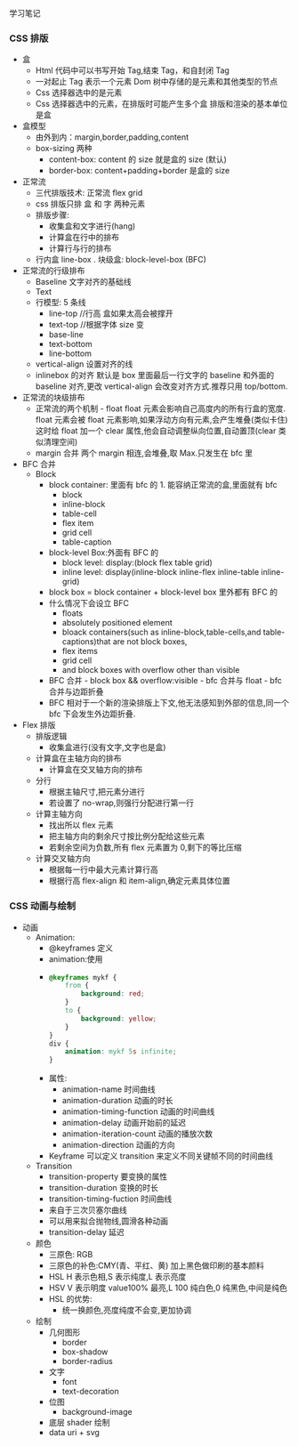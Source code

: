 学习笔记

### CSS 排版

-   盒
    -   Html 代码中可以书写开始 Tag,结束 Tag，和自封闭 Tag
    -   一对起止 Tag 表示一个元素 Dom 树中存储的是元素和其他类型的节点
    -   Css 选择器选中的是元素
    -   Css 选择器选中的元素，在排版时可能产生多个盒 排版和渲染的基本单位是盒
-   盒模型
    -   由外到内：margin,border,padding,content
    -   box-sizing 两种
        -   content-box: content 的 size 就是盒的 size (默认)
        -   border-box: content+padding+border 是盒的 size
-   正常流
    -   三代排版技术: 正常流 flex grid
    -   css 排版只排 盒 和 字 两种元素
    -   排版步骤:
        -   收集盒和文字进行(hang)
        -   计算盒在行中的排布
        -   计算行与行的排布
    -   行内盒 line-box . 块级盒: block-level-box (BFC)
-   正常流的行级排布
    -   Baseline 文字对齐的基础线
    -   Text
    -   行模型: 5 条线
        -   line-top //行高 盒如果太高会被撑开
        -   text-top //根据字体 size 变
        -   base-line
        -   text-bottom
        -   line-bottom
    -   vertical-align 设置对齐的线
    -   inlinebox 的对齐 默认是 box 里面最后一行文字的 baseline 和外面的 baseline 对齐,更改 vertical-align 会改变对齐方式.推荐只用 top/bottom.
-   正常流的块级排布
    -   正常流的两个机制 - float float 元素会影响自己高度内的所有行盒的宽度. float 元素会被 float 元素影响,如果浮动方向有元素,会产生堆叠(类似卡住) 这时给 float 加一个 clear 属性,他会自动调整纵向位置,自动置顶(clear 类似清理空间)
    -   margin 合并 两个 margin 相连,会堆叠,取 Max.只发生在 bfc 里
-   BFC 合并
    -   Block
        -   block container: 里面有 bfc 的 1. 能容纳正常流的盒,里面就有 bfc
            -   block
            -   inline-block
            -   table-cell
            -   flex item
            -   grid cell
            -   table-caption
        -   block-level Box:外面有 BFC 的
            -   block level: display:(block flex table grid)
            -   inline level: display(inline-block inline-flex inline-table inline-grid)
        -   block box = block container + block-level box 里外都有 BFC 的
        -   什么情况下会设立 BFC
            -   floats
            -   absolutely positioned element
            -   bloack containers(such as inline-block,table-cells,and table-captions)that are not block boxes,
            -   flex items
            -   grid cell
            -   and block boxes with overflow other than visible
        -   BFC 合并 - block box && overflow:visible - bfc 合并与 float - bfc 合并与边距折叠
        -   BFC 相对于一个新的渲染排版上下文,他无法感知到外部的信息,同一个 bfc 下会发生外边距折叠.
-   Flex 排版
    -   排版逻辑
        -   收集盒进行(没有文字,文字也是盒)
    -   计算盒在主轴方向的排布
        -   计算盒在交叉轴方向的排布
    -   分行
        -   根据主轴尺寸,把元素分进行
        -   若设置了 no-wrap,则强行分配进行第一行
    -   计算主轴方向
        -   找出所以 flex 元素
        -   把主轴方向的剩余尺寸按比例分配给这些元素
        -   若剩余空间为负数,所有 flex 元素置为 0,剩下的等比压缩
    -   计算交叉轴方向
        -   根据每一行中最大元素计算行高
        -   根据行高 flex-align 和 item-align,确定元素具体位置

### CSS 动画与绘制

-   动画
    -   Animation:
        -   @keyframes 定义
        -   animation:使用
        -   ```css
            @keyframes mykf {
                from {
                    background: red;
                }
                to {
                    background: yellow;
                }
            }
            div {
                animation: mykf 5s infinite;
            }
            ```
        -   属性:
            -   animation-name 时间曲线
            -   animation-duration 动画的时长
            -   animation-timing-function 动画的时间曲线
            -   animation-delay 动画开始前的延迟
            -   animation-iteration-count 动画的播放次数
            -   animation-direction 动画的方向
        -   Keyframe 可以定义 transition 来定义不同关键帧不同的时间曲线
    -   Transition
        -   transition-property 要变换的属性
        -   transition-duration 变换的时长
        -   transition-timing-fuction 时间曲线
        -   来自于三次贝塞尔曲线
        -   可以用来拟合抛物线,圆滑各种动画
        -   transition-delay 延迟
    -   颜色
        -   三原色: RGB
        -   三原色的补色:CMY(青、平红、黄) 加上黑色做印刷的基本颜料
        -   HSL H 表示色相,S 表示纯度,L 表示亮度
        -   HSV V 表示明度 value100% 最亮,L 100 纯白色,0 纯黑色,中间是纯色
        -   HSL 的优势:
            -   统一换颜色,亮度纯度不会变,更加协调
    -   绘制
        -   几何图形
            -   border
            -   box-shadow
            -   border-radius
        -   文字
            -   font
            -   text-decoration
        -   位图
            -   background-image
        -   底层 shader 绘制
        -   data uri + svg
